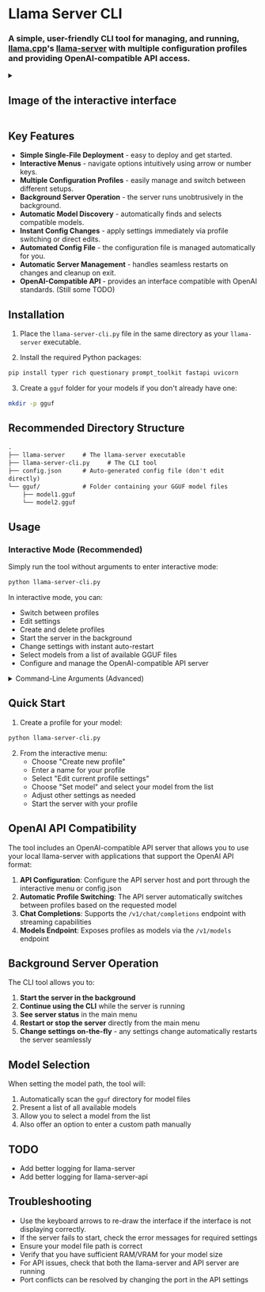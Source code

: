 # Llama Server CLI


### A simple, user-friendly CLI tool for managing, and running, [llama.cpp](https://github.com/ggml-org/llama.cpp)'s [llama-server](https://github.com/ggml-org/llama.cpp/tree/master/examples/server) with multiple configuration profiles and providing OpenAI-compatible API access.

<details>
<summary>

## Image of the interactive interface

</summary>

![interface](./assets/interface.png)

</details>

## Key Features
*   **Simple Single-File Deployment** - easy to deploy and get started.
*   **Interactive Menus** - navigate options intuitively using arrow or number keys.
*   **Multiple Configuration Profiles** - easily manage and switch between different setups.
*   **Background Server Operation** - the server runs unobtrusively in the background.
*   **Automatic Model Discovery** - automatically finds and selects compatible models.
*   **Instant Config Changes** - apply settings immediately via profile switching or direct edits.
*   **Automated Config File** - the configuration file is managed automatically for you.
*   **Automatic Server Management** - handles seamless restarts on changes and cleanup on exit.
*   **OpenAI-Compatible API** - provides an interface compatible with OpenAI standards. (Still some TODO)

## Installation

1. Place the `llama-server-cli.py` file in the same directory as your `llama-server` executable.

2. Install the required Python packages:

```bash
pip install typer rich questionary prompt_toolkit fastapi uvicorn
```

3. Create a `gguf` folder for your models if you don't already have one:

```bash
mkdir -p gguf
```


## Recommended Directory Structure

```
.
├── llama-server     # The llama-server executable
├── llama-server-cli.py     # The CLI tool
├── config.json      # Auto-generated config file (don't edit directly)
└── gguf/            # Folder containing your GGUF model files
    ├── model1.gguf
    └── model2.gguf
```

## Usage

### Interactive Mode (Recommended)

Simply run the tool without arguments to enter interactive mode:

```bash
python llama-server-cli.py
```

In interactive mode, you can:
- Switch between profiles
- Edit settings
- Create and delete profiles
- Start the server in the background
- Change settings with instant auto-restart
- Select models from a list of available GGUF files
- Configure and manage the OpenAI-compatible API server

<details>

<summary>Command-Line Arguments (Advanced)</summary>

You can also use command-line arguments for specific operations:

```bash
# Create a profile
python llama-server-cli.py profile create my_profile

# Set model path
python llama-server-cli.py profile set my_profile model ./gguf/my_model.gguf

# See all available profiles
python llama-server-cli.py profile list

# Start server with a specific profile
python llama-server-cli.py server start --profile my_profile

# Start OpenAI-compatible API server
python llama-server-cli.py api start

# Stop API server (if needed)
python llama-server-cli.py api stop
```
</details>

## Quick Start

1. Create a profile for your model:

```bash
python llama-server-cli.py
```

2. From the interactive menu:
   - Choose "Create new profile"
   - Enter a name for your profile
   - Select "Edit current profile settings"
   - Choose "Set model" and select your model from the list
   - Adjust other settings as needed
   - Start the server with your profile

## OpenAI API Compatibility

The tool includes an OpenAI-compatible API server that allows you to use your local llama-server with applications that support the OpenAI API format:

1. **API Configuration**: Configure the API server host and port through the interactive menu or config.json
2. **Automatic Profile Switching**: The API server automatically switches between profiles based on the requested model
3. **Chat Completions**: Supports the `/v1/chat/completions` endpoint with streaming capabilities
4. **Models Endpoint**: Exposes profiles as models via the `/v1/models` endpoint

## Background Server Operation

The CLI tool allows you to:

1. **Start the server in the background**
2. **Continue using the CLI** while the server is running
3. **See server status** in the main menu
4. **Restart or stop the server** directly from the main menu
5. **Change settings on-the-fly** - any settings change automatically restarts the server seamlessly

## Model Selection

When setting the model path, the tool will:
1. Automatically scan the `gguf` directory for model files
2. Present a list of all available models
3. Allow you to select a model from the list
4. Also offer an option to enter a custom path manually

## TODO
- Add better logging for llama-server
- Add better logging for llama-server-api

## Troubleshooting

- Use the keyboard arrows to re-draw the interface if the interface is not displaying correctly.
- If the server fails to start, check the error messages for required settings
- Ensure your model file path is correct
- Verify that you have sufficient RAM/VRAM for your model size
- For API issues, check that both the llama-server and API server are running
- Port conflicts can be resolved by changing the port in the API settings
